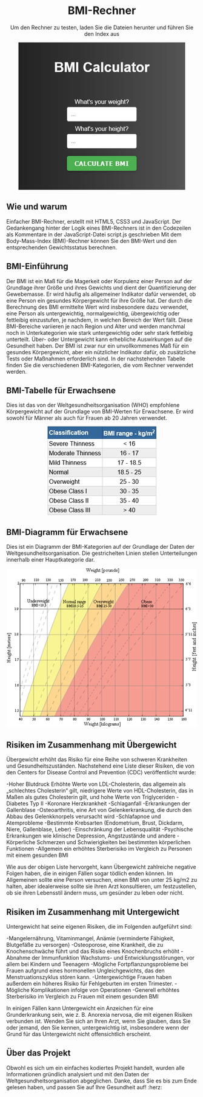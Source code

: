 <div align="center">
    <h1> BMI-Rechner </h1>
</div>
<p align='center'>
Um den Rechner zu testen, laden Sie die Dateien herunter und führen Sie den Index aus
</p>
<p align="center">
  <img src="..\assets\BMI.png" alt="BMI Calculator">
</p>

## Wie und warum

Einfacher BMI-Rechner, erstellt mit HTML5, CSS3 und JavaScript.
Der Gedankengang hinter der Logik eines BMI-Rechners ist in den Codezeilen als Kommentare in der JavaScript-Datei script.js geschrieben
Mit dem Body-Mass-Index (BMI)-Rechner können Sie den BMI-Wert und den entsprechenden Gewichtsstatus berechnen.

## BMI-Einführung

Der BMI ist ein Maß für die Magerkeit oder Korpulenz einer Person auf der Grundlage ihrer Größe und ihres Gewichts und dient der Quantifizierung der Gewebemasse. Er wird häufig als allgemeiner Indikator dafür verwendet, ob eine Person ein gesundes Körpergewicht für ihre Größe hat. Der durch die Berechnung des BMI ermittelte Wert wird insbesondere dazu verwendet, eine Person als untergewichtig, normalgewichtig, übergewichtig oder fettleibig einzustufen, je nachdem, in welchen Bereich der Wert fällt. Diese BMI-Bereiche variieren je nach Region und Alter und werden manchmal noch in Unterkategorien wie stark untergewichtig oder sehr stark fettleibig unterteilt. Über- oder Untergewicht kann erhebliche Auswirkungen auf die Gesundheit haben. Der BMI ist zwar nur ein unvollkommenes Maß für ein gesundes Körpergewicht, aber ein nützlicher Indikator dafür, ob zusätzliche Tests oder Maßnahmen erforderlich sind. In der nachstehenden Tabelle finden Sie die verschiedenen BMI-Kategorien, die vom Rechner verwendet werden.

## BMI-Tabelle für Erwachsene

Dies ist das von der Weltgesundheitsorganisation (WHO) empfohlene Körpergewicht auf der Grundlage von BMI-Werten für Erwachsene. Er wird sowohl für Männer als auch für Frauen ab 20 Jahren verwendet.

<p align="center">
  <img src="..\assets\BMItable.png" alt="BMI Table">
</p>

## BMI-Diagramm für Erwachsene

Dies ist ein Diagramm der BMI-Kategorien auf der Grundlage der Daten der Weltgesundheitsorganisation. Die gestrichelten Linien stellen Unterteilungen innerhalb einer Hauptkategorie dar.

<p align="center">
  <img src="..\assets\BMIchart.png" alt="BMI Table">
</p>

## Risiken im Zusammenhang mit Übergewicht

Übergewicht erhöht das Risiko für eine Reihe von schweren Krankheiten und Gesundheitszuständen. Nachstehend eine Liste dieser Risiken, die von den Centers for Disease Control and Prevention (CDC) veröffentlicht wurde:

-Hoher Blutdruck
Erhöhte Werte von LDL-Cholesterin, das allgemein als „schlechtes Cholesterin“ gilt, niedrigere Werte von HDL-Cholesterin, das in Maßen als gutes Cholesterin gilt, und hohe Werte von Triglyceriden
-Diabetes Typ II
-Koronare Herzkrankheit
-Schlaganfall
-Erkrankungen der Gallenblase
-Osteoarthritis, eine Art von Gelenkerkrankung, die durch den Abbau des Gelenkknorpels verursacht wird
-Schlafapnoe und Atemprobleme
-Bestimmte Krebsarten (Endometrium, Brust, Dickdarm, Niere, Gallenblase, Leber)
-Einschränkung der Lebensqualität
-Psychische Erkrankungen wie klinische Depression, Angstzustände und andere
-Körperliche Schmerzen und Schwierigkeiten bei bestimmten körperlichen Funktionen
-Allgemein ein erhöhtes Sterberisiko im Vergleich zu Personen mit einem gesunden BMI

Wie aus der obigen Liste hervorgeht, kann Übergewicht zahlreiche negative Folgen haben, die in einigen Fällen sogar tödlich enden können. Im Allgemeinen sollte eine Person versuchen, einen BMI von unter 25 kg/m2 zu halten, aber idealerweise sollte sie ihren Arzt konsultieren, um festzustellen, ob sie ihren Lebensstil ändern muss, um gesünder zu leben oder nicht.

## Risiken im Zusammenhang mit Untergewicht

Untergewicht hat seine eigenen Risiken, die im Folgenden aufgeführt sind:

-Mangelernährung, Vitaminmangel, Anämie (verminderte Fähigkeit, Blutgefäße zu versorgen)
-Osteoporose, eine Krankheit, die zu Knochenschwäche führt und das Risiko eines Knochenbruchs erhöht
-Abnahme der Immunfunktion
Wachstums- und Entwicklungsstörungen, vor allem bei Kindern und Teenagern
-Mögliche Fortpflanzungsprobleme bei Frauen aufgrund eines hormonellen Ungleichgewichts, das den Menstruationszyklus stören kann. -Untergewichtige Frauen haben außerdem ein höheres Risiko für Fehlgeburten im ersten Trimester.
-Mögliche Komplikationen infolge von Operationen
-Generell erhöhtes Sterberisiko im Vergleich zu Frauen mit einem gesunden BMI

In einigen Fällen kann Untergewicht ein Anzeichen für eine Grunderkrankung sein, wie z. B. Anorexia nervosa, die mit eigenen Risiken verbunden ist. Wenden Sie sich an Ihren Arzt, wenn Sie glauben, dass Sie oder jemand, den Sie kennen, untergewichtig ist, insbesondere wenn der Grund für das Untergewicht nicht offensichtlich erscheint.

## Über das Projekt

Obwohl es sich um ein einfaches kodiertes Projekt handelt, wurden alle Informationen gründlich analysiert und mit den Daten der Weltgesundheitsorganisation abgeglichen. Danke, dass Sie es bis zum Ende gelesen haben, und passen Sie auf Ihre Gesundheit auf! :herz:
